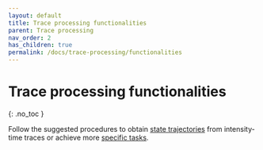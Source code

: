 ```yaml
---
layout: default
title: Trace processing functionalities
parent: Trace processing
nav_order: 2
has_children: true
permalink: /docs/trace-processing/functionalities
---
```


# Trace processing functionalities
{: .no_toc }

Follow the suggested procedures to obtain <u>state trajectories</u> from intensity-time traces or achieve more <u>specific tasks</u>.